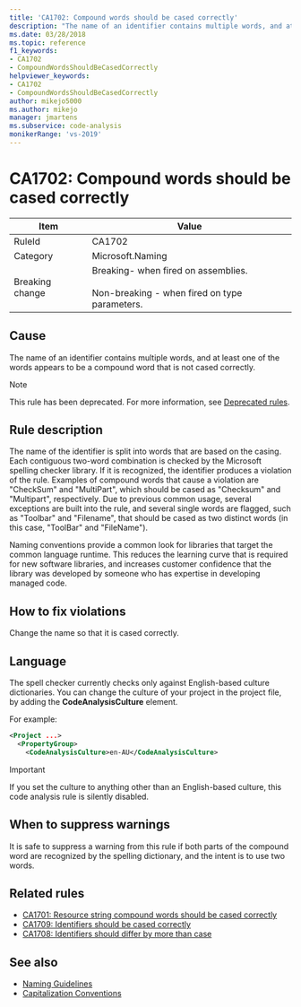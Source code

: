 ```yaml
---
title: 'CA1702: Compound words should be cased correctly'
description: "The name of an identifier contains multiple words, and at least one of the words appears to be a compound word that is not cased correctly."
ms.date: 03/28/2018
ms.topic: reference
f1_keywords:
- CA1702
- CompoundWordsShouldBeCasedCorrectly
helpviewer_keywords:
- CA1702
- CompoundWordsShouldBeCasedCorrectly
author: mikejo5000
ms.author: mikejo
manager: jmartens
ms.subservice: code-analysis
monikerRange: 'vs-2019'
---
```

# CA1702: Compound words should be cased correctly

|Item|Value|
|-|-|
|RuleId|CA1702|
|Category|Microsoft.Naming|
|Breaking change|Breaking- when fired on assemblies.<br /><br /> Non-breaking - when fired on type parameters.|

## Cause
The name of an identifier contains multiple words, and at least one of the words appears to be a compound word that is not cased correctly.

> [!NOTE]
> This rule has been deprecated. For more information, see [Deprecated rules](fxcop-unported-deprecated-rules.md).

## Rule description

The name of the identifier is split into words that are based on the casing. Each contiguous two-word combination is checked by the Microsoft spelling checker library. If it is recognized, the identifier produces a violation of the rule. Examples of compound words that cause a violation are "CheckSum" and "MultiPart", which should be cased as "Checksum" and "Multipart", respectively. Due to previous common usage, several exceptions are built into the rule, and several single words are flagged, such as "Toolbar" and "Filename", that should be cased as two distinct words (in this case, "ToolBar" and "FileName").

Naming conventions provide a common look for libraries that target the common language runtime. This reduces the learning curve that is required for new software libraries, and increases customer confidence that the library was developed by someone who has expertise in developing managed code.

## How to fix violations

Change the name so that it is cased correctly.

## Language

The spell checker currently checks only against English-based culture dictionaries. You can change the culture of your project in the project file, by adding the **CodeAnalysisCulture** element.

For example:

```xml
<Project ...>
  <PropertyGroup>
    <CodeAnalysisCulture>en-AU</CodeAnalysisCulture>
```

> [!IMPORTANT]
> If you set the culture to anything other than an English-based culture, this code analysis rule is silently disabled.

## When to suppress warnings

It is safe to suppress a warning from this rule if both parts of the compound word are recognized by the spelling dictionary, and the intent is to use two words.

## Related rules

- [CA1701: Resource string compound words should be cased correctly](../code-quality/ca1701.md)
- [CA1709: Identifiers should be cased correctly](../code-quality/ca1709.md)
- [CA1708: Identifiers should differ by more than case](/dotnet/fundamentals/code-analysis/quality-rules/ca1708)

## See also

- [Naming Guidelines](/dotnet/standard/design-guidelines/naming-guidelines)
- [Capitalization Conventions](/dotnet/standard/design-guidelines/capitalization-conventions)
